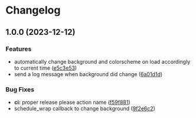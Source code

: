 # Changelog

## 1.0.0 (2023-12-12)


### Features

* automatically change background and colorscheme on load accordingly to current time ([e5c3e53](https://github.com/NTBBloodbath/daylight.nvim/commit/e5c3e531fd4be1804246f45cfe6c7c199db98cbc))
* send a log message when background did change ([6a01d1d](https://github.com/NTBBloodbath/daylight.nvim/commit/6a01d1dab00096bc1888ec8327edfa1fd69daf82))


### Bug Fixes

* **ci:** proper release please action name ([f59f881](https://github.com/NTBBloodbath/daylight.nvim/commit/f59f8817eb0f98151cf5dff2170b0ce221eaf5d4))
* schedule_wrap callback to change background ([9f2e6c2](https://github.com/NTBBloodbath/daylight.nvim/commit/9f2e6c2799a72c504daf42c1fce30b889fe17bfc))
